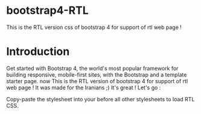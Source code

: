 # bootstrap4-RTL
This is the RTL version css of bootstrap 4 for support of rtl web page !

# Introduction
Get started with Bootstrap 4, the world's most popular framework for building responsive, mobile-first sites, with the Bootstrap and a template starter page. 
now This is the RTL version of bootstrap 4 for support of rtl web page !
It was made for the Iranians ;) It's great ! 
Let's go : 


Copy-paste the stylesheet <link> into your <head> before all other stylesheets to load RTL CSS.

<link rel="stylesheet" href="css/bootstrap-rtl.css">


